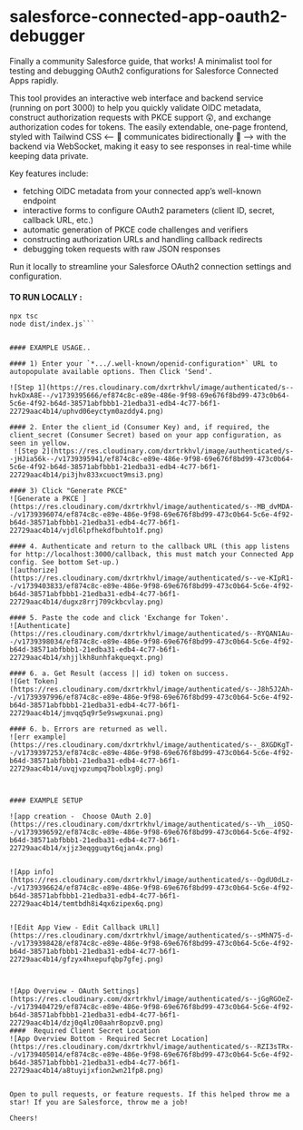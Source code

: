 # salesforce-connected-app-oauth2-debugger

Finally a community Salesforce guide, that works! A minimalist tool for testing and debugging OAuth2 configurations for Salesforce Connected Apps rapidly.

This tool provides an interactive web interface and backend service (running on port 3000) to help you quickly validate OIDC metadata, construct authorization requests with PKCE support 😲, and exchange authorization codes for tokens. The easily extendable, one-page frontend, styled with Tailwind CSS   <-- 🏓 communicates bidirectionally 🏓 --> with the backend via WebSocket, making it easy to see responses in real-time while keeping data private.

Key features include:
- fetching OIDC metadata from your connected app’s well-known endpoint
- interactive forms to configure OAuth2 parameters (client ID, secret, callback URL, etc.)
- automatic generation of PKCE code challenges and verifiers
- constructing authorization URLs and handling callback redirects
- debugging token requests with raw JSON responses

Run it locally to streamline your Salesforce OAuth2 connection settings and configuration.

#### TO RUN LOCALLY :
```npm i
npx tsc
node dist/index.js```


#### EXAMPLE USAGE..

#### 1) Enter your `*.../.well-known/openid-configuration*` URL to autopopulate available options. Then Click 'Send'.

![Step 1](https://res.cloudinary.com/dxrtrkhvl/image/authenticated/s--hvkDxA8E--/v1739395666/ef874c8c-e89e-486e-9f98-69e676f8bd99-473c0b64-5c6e-4f92-b64d-38571abfbbb1-21edba31-edb4-4c77-b6f1-22729aac4b14/uphvd06eyctym0azddy4.png)

#### 2. Enter the client_id (Consumer Key) and, if required, the client_secret (Consumer Secret) based on your app configuration, as seen in yellow.
 ![Step 2](https://res.cloudinary.com/dxrtrkhvl/image/authenticated/s--jHJia56k--/v1739395941/ef874c8c-e89e-486e-9f98-69e676f8bd99-473c0b64-5c6e-4f92-b64d-38571abfbbb1-21edba31-edb4-4c77-b6f1-22729aac4b14/pi3jhv833xcuoct9msi3.png)

#### 3) Click "Generate PKCE"
![Generate a PKCE ](https://res.cloudinary.com/dxrtrkhvl/image/authenticated/s--MB_dvMDA--/v1739396074/ef874c8c-e89e-486e-9f98-69e676f8bd99-473c0b64-5c6e-4f92-b64d-38571abfbbb1-21edba31-edb4-4c77-b6f1-22729aac4b14/vjdl6lpfhekdfbuhto1f.png)

#### 4. Authenticate and return to the callback URL (this app listens for http://localhost:3000/callback, this must match your Connected App config. See bottom Set-up.)
![authorize](https://res.cloudinary.com/dxrtrkhvl/image/authenticated/s--ve-KIpR1--/v1739403833/ef874c8c-e89e-486e-9f98-69e676f8bd99-473c0b64-5c6e-4f92-b64d-38571abfbbb1-21edba31-edb4-4c77-b6f1-22729aac4b14/dugxz8rrj709ckbcvlay.png)

#### 5. Paste the code and click 'Exchange for Token'.
![Authenticate](https://res.cloudinary.com/dxrtrkhvl/image/authenticated/s--RYQAN1Au--/v1739398034/ef874c8c-e89e-486e-9f98-69e676f8bd99-473c0b64-5c6e-4f92-b64d-38571abfbbb1-21edba31-edb4-4c77-b6f1-22729aac4b14/xhjjlkh8unhfakqueqxt.png)

#### 6. a. Get Result (access || id) token on success.
![Get Token](https://res.cloudinary.com/dxrtrkhvl/image/authenticated/s--J8h5J2Ah--/v1739397996/ef874c8c-e89e-486e-9f98-69e676f8bd99-473c0b64-5c6e-4f92-b64d-38571abfbbb1-21edba31-edb4-4c77-b6f1-22729aac4b14/jmvqq5q9r5e9swgxunai.png)

#### 6. b. Errors are returned as well.
![err example](https://res.cloudinary.com/dxrtrkhvl/image/authenticated/s--_8XGDKgT--/v1739397253/ef874c8c-e89e-486e-9f98-69e676f8bd99-473c0b64-5c6e-4f92-b64d-38571abfbbb1-21edba31-edb4-4c77-b6f1-22729aac4b14/uvqjvpzumpq7boblxg0j.png)



#### EXAMPLE SETUP

![app creation -  Choose OAuth 2.0](https://res.cloudinary.com/dxrtrkhvl/image/authenticated/s--Vh__i0SQ--/v1739396592/ef874c8c-e89e-486e-9f98-69e676f8bd99-473c0b64-5c6e-4f92-b64d-38571abfbbb1-21edba31-edb4-4c77-b6f1-22729aac4b14/xjjz3eqgguqyt6qjan4x.png)


![App info](https://res.cloudinary.com/dxrtrkhvl/image/authenticated/s--OgdU0dLz--/v1739396624/ef874c8c-e89e-486e-9f98-69e676f8bd99-473c0b64-5c6e-4f92-b64d-38571abfbbb1-21edba31-edb4-4c77-b6f1-22729aac4b14/temtbdh8i4qx6zipex6q.png)


![Edit App View - Edit Callback URLl](https://res.cloudinary.com/dxrtrkhvl/image/authenticated/s--sMhN75-d--/v1739398428/ef874c8c-e89e-486e-9f98-69e676f8bd99-473c0b64-5c6e-4f92-b64d-38571abfbbb1-21edba31-edb4-4c77-b6f1-22729aac4b14/gfzyx4hxepufqbp7gfej.png)



![App Overview - OAuth Settings](https://res.cloudinary.com/dxrtrkhvl/image/authenticated/s--jGgRGOeZ--/v1739404729/ef874c8c-e89e-486e-9f98-69e676f8bd99-473c0b64-5c6e-4f92-b64d-38571abfbbb1-21edba31-edb4-4c77-b6f1-22729aac4b14/dzj0q4lz00aahr8opzv0.png)
####  Required Client Secret Location
![App Overview Bottom - Required Secret Location](https://res.cloudinary.com/dxrtrkhvl/image/authenticated/s--RZI3sTRx--/v1739405014/ef874c8c-e89e-486e-9f98-69e676f8bd99-473c0b64-5c6e-4f92-b64d-38571abfbbb1-21edba31-edb4-4c77-b6f1-22729aac4b14/a8tuyijxfion2wn21fp8.png)


Open to pull requests, or feature requests. If this helped throw me a star! If you are Salesforce, throw me a job!

Cheers!
